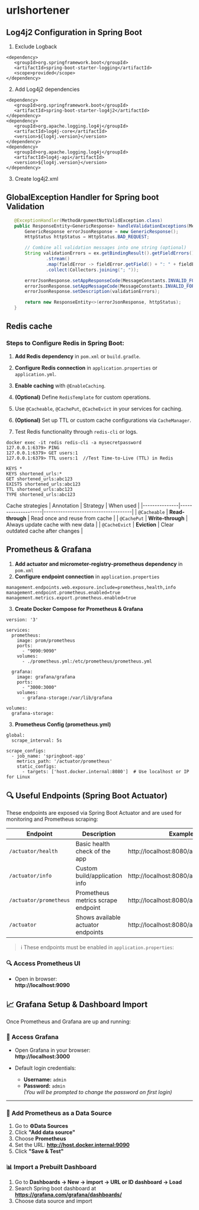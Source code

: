 # urlshortener


## Log4j2 Configuration in Spring Boot
1. Exclude Logback
 ```
<dependency>
    <groupId>org.springframework.boot</groupId>
    <artifactId>spring-boot-starter-logging</artifactId>
    <scope>provided</scope>
</dependency>
 ```

2. Add Log4j2 dependencies
 ```
<dependency>
    <groupId>org.springframework.boot</groupId>
    <artifactId>spring-boot-starter-log4j2</artifactId>
</dependency>
<dependency>
    <groupId>org.apache.logging.log4j</groupId>
    <artifactId>log4j-core</artifactId>
    <version>${log4j.version}</version>
</dependency>
<dependency>
    <groupId>org.apache.logging.log4j</groupId>
    <artifactId>log4j-api</artifactId>
    <version>${log4j.version}</version>
</dependency>
 ```
3. Create log4j2.xml

## GlobalException Handler for Spring boot Validation
 ```java
    @ExceptionHandler(MethodArgumentNotValidException.class)
    public ResponseEntity<GenericResponse> handleValidationExceptions(MethodArgumentNotValidException ex) {
        GenericResponse errorJsonResponse = new GenericResponse();
        HttpStatus httpStatus = HttpStatus.BAD_REQUEST;

        // Combine all validation messages into one string (optional)
        String validationErrors = ex.getBindingResult().getFieldErrors()
                .stream()
                .map(fieldError -> fieldError.getField() + ": " + fieldError.getDefaultMessage())
                .collect(Collectors.joining("; "));

        errorJsonResponse.setAppResponseCode(MessageConstants.INVALID_FORMAT_ERROR_CODE);
        errorJsonResponse.setAppMessageCode(MessageConstants.INVALID_FORMAT_MESSAGE_CODE);
        errorJsonResponse.setDescription(validationErrors);

        return new ResponseEntity<>(errorJsonResponse, httpStatus);
    }
 ```

## Redis cache

### Steps to Configure Redis in Spring Boot:

1. **Add Redis dependency** in `pom.xml` or `build.gradle`.
   
2. **Configure Redis connection** in `application.properties` or `application.yml`.

3. **Enable caching** with `@EnableCaching`.

4. **(Optional)** Define `RedisTemplate` for custom operations.

5. Use `@Cacheable`, `@CachePut`, `@CacheEvict` in your services for caching.

6. **(Optional)** Set up TTL or custom cache configurations via `CacheManager`.

7. Test Redis functionality through `redis-cli` or logs.
 ```cli
docker exec -it redis redis-cli -a mysecretpassword
127.0.0.1:6379> PING
127.0.0.1:6379> GET users:1
127.0.0.1:6379> TTL users:1  //Test Time-to-Live (TTL) in Redis

KEYS *
KEYS shortened_urls:*
GET shortened_urls:abc123
EXISTS shortened_urls:abc123
TTL shortened_urls:abc123
TYPE shortened_urls:abc123
 ```


Cache strategies 
| Annotation    | Strategy           | When used                          |
|---------------|--------------------|-------------------------------------|
| `@Cacheable`  | **Read-through**   | Read once and reuse from cache      |
| `@CachePut`   | **Write-through**  | Always update cache with new data   |
| `@CacheEvict` | **Eviction**       | Clear outdated cache after changes  |


## Prometheus & Grafana
1. **Add actuator and  micrometer-registry-prometheus dependency** in `pom.xml`
2. **Configure endpoint connection** in `application.properties` 
 ```cli
management.endpoints.web.exposure.include=prometheus,health,info
management.endpoint.prometheus.enabled=true
management.metrics.export.prometheus.enabled=true
 ```
3. **Create Docker Compose for Prometheus & Grafana**
```cli
version: '3'

services:
  prometheus:
    image: prom/prometheus
    ports:
      - "9090:9090"
    volumes:
      - ./prometheus.yml:/etc/prometheus/prometheus.yml

  grafana:
    image: grafana/grafana
    ports:
      - "3000:3000"
    volumes:
      - grafana-storage:/var/lib/grafana

volumes:
  grafana-storage:

```

3. **Prometheus Config (prometheus.yml)**
```cli
global:
  scrape_interval: 5s

scrape_configs:
  - job_name: 'springboot-app'
    metrics_path: '/actuator/prometheus'
    static_configs:
      - targets: ['host.docker.internal:8080']  # Use localhost or IP for Linux

```

## 🔍 Useful Endpoints (Spring Boot Actuator)

These endpoints are exposed via Spring Boot Actuator and are used for monitoring and Prometheus scraping:

| Endpoint                        | Description                              | Example URL                              |
|---------------------------------|------------------------------------------|-------------------------------------------|
| `/actuator/health`             | Basic health check of the app            | http://localhost:8080/actuator/health     |
| `/actuator/info`               | Custom build/application info            | http://localhost:8080/actuator/info       |
| `/actuator/prometheus`         | Prometheus metrics scrape endpoint       | http://localhost:8080/actuator/prometheus |
| `/actuator`                    | Shows available actuator endpoints       | http://localhost:8080/actuator            |

> ℹ️ These endpoints must be enabled in `application.properties`:

### 🔍 Access Prometheus UI

- Open in browser:  
  **http://localhost:9090**

  
## 📈 Grafana Setup & Dashboard Import

Once Prometheus and Grafana are up and running:

### 🧭 Access Grafana

- Open Grafana in your browser:  
  **http://localhost:3000**

- Default login credentials:  
  - **Username:** `admin`  
  - **Password:** `admin`  
  *(You will be prompted to change the password on first login)*

---

### 🔌 Add Prometheus as a Data Source

1. Go to **⚙️Data Sources**
2. Click **"Add data source"**
3. Choose **Prometheus**
4. Set the URL: **http://host.docker.internal:9090**
5. Click **"Save & Test"**

### 📊 Import a Prebuilt Dashboard
1. Go to **Dashboards → New → import →  URL or ID dashboard → Load**
2. Search Spring boot dashboard at **https://grafana.com/grafana/dashboards/**
3. Choose data source and import 
